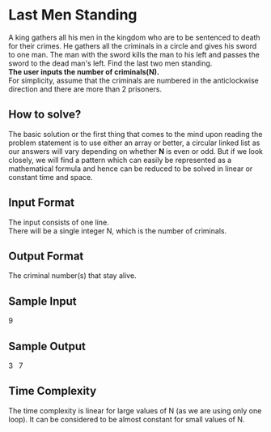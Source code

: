 # **Last Men Standing**
A king gathers all his men in the kingdom who are to be sentenced to death for their crimes. He gathers all the criminals in a circle and gives his sword to one man. The man with the sword kills the man to his left and passes the sword to the dead man's left. Find the last two men standing. <br/> **The user inputs the number of criminals(N).** <br/> For simplicity, assume that the criminals are numbered in the anticlockwise direction and there are more than 2 prisoners.

## **How to solve?**
The basic solution or the first thing that comes to the mind upon reading the problem statement is to use either an array or better, a circular linked list as our answers will vary depending on whether **N** is even or odd. But if we look closely, we will find a pattern which can easily be represented as a mathematical formula and hence can be reduced to be solved in linear or constant time and space.

## **Input Format**
The input consists of one line.\
There will be a single integer N, which is the number of criminals.
## **Output Format**
The criminal number(s) that stay alive.

## **Sample Input**
9 
## **Sample Output**
3 &nbsp; 7

## **Time Complexity**
The time complexity is linear for large values of N (as we are using only one loop). It can be considered to be almost constant for small values of N.
